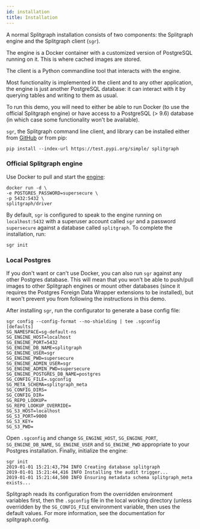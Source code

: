 ```yaml
---
id: installation
title: Installation
---
```


A normal Splitgraph installation consists of two components: the
Splitgraph engine and the Splitgraph client (`sgr`).

The engine is a Docker container with a customized version of PostgreSQL
running on it. This is where cached images are stored.

The client is a Python commandline tool that interacts with the engine.

Most functionality is implemented in the client and to any other
application, the engine is just another PostgreSQL database: it can
interact with it by querying tables and writing to them as usual.

To run this demo, you will need to either be able to run Docker (to use
the official Splitgraph engine) or have access to a PostgreSQL (&gt;
9.6) database (in which case some functionality won't be available).


`sgr`, the Splitgraph command line client, and library can be installed
either from [GitHub](https://github.com/splitgraph/splitgraph/) or from
pip:

    pip install --index-url https://test.pypi.org/simple/ splitgraph

### Official Splitgraph engine

Use Docker to pull and start the
[engine](https://hub.docker.com/r/splitgraph/driver/):

    docker run -d \
    -e POSTGRES_PASSWORD=supersecure \
    -p 5432:5432 \
    splitgraph/driver

By default, `sgr` is configured to speak to the engine running on
`localhost:5432` with a superuser account called `sgr` and a password
`supersecure` against a database called `splitgraph`. To complete the
installation, run:

    sgr init

### Local Postgres

If you don't want or can't use Docker, you can also run `sgr` against
any other Postgres database. This will mean that you won't be able to
push/pull images to other Splitgraph engines or mount other databases
(since it requires the Postgres Foreign Data Wrapper extensions to be
installed), but it won't prevent you from following the instructions in
this demo.

After installing `sgr`, run the configurator to generate a base config
file:

    sgr config --config-format --no-shielding | tee .sgconfig
    [defaults]
    SG_NAMESPACE=sg-default-ns
    SG_ENGINE_HOST=localhost
    SG_ENGINE_PORT=5432
    SG_ENGINE_DB_NAME=splitgraph
    SG_ENGINE_USER=sgr
    SG_ENGINE_PWD=supersecure
    SG_ENGINE_ADMIN_USER=sgr
    SG_ENGINE_ADMIN_PWD=supersecure
    SG_ENGINE_POSTGRES_DB_NAME=postgres
    SG_CONFIG_FILE=.sgconfig
    SG_META_SCHEMA=splitgraph_meta
    SG_CONFIG_DIRS=
    SG_CONFIG_DIR=
    SG_REPO_LOOKUP=
    SG_REPO_LOOKUP_OVERRIDE=
    SG_S3_HOST=localhost
    SG_S3_PORT=9000
    SG_S3_KEY=
    SG_S3_PWD=

Open `.sgconfig` and change `SG_ENGINE_HOST`, `SG_ENGINE_PORT`,
`SG_ENGINE_DB_NAME`, `SG_ENGINE_USER` and `SG_ENGINE_PWD` appropriate to
your Postgres installation. Finally, initialize the engine:

    sgr init
    2019-01-01 15:21:43,794 INFO Creating database splitgraph
    2019-01-01 15:21:44,416 INFO Installing the audit trigger...
    2019-01-01 15:21:44,500 INFO Ensuring metadata schema splitgraph_meta exists...

Splitgraph reads its configuration from the overridden environment
variables first, then the `.sgconfig` file in the local working
directory (unless overridden by the `SG_CONFIG_FILE` environment
variable, then uses the default values. For more information, see the
documentation for splitgraph.config.
